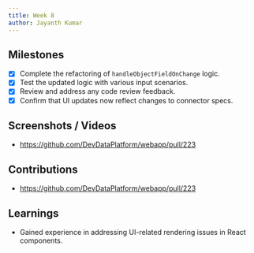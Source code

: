 ```yaml
---
title: Week 8
author: Jayanth Kumar
---
```


## Milestones
- [x] Complete the refactoring of `handleObjectFieldOnChange` logic.
- [x] Test the updated logic with various input scenarios.
- [x] Review and address any code review feedback.
- [x] Confirm that UI updates now reflect changes to connector specs.

## Screenshots / Videos
- https://github.com/DevDataPlatform/webapp/pull/223

## Contributions
- https://github.com/DevDataPlatform/webapp/pull/223

## Learnings
- Gained experience in addressing UI-related rendering issues in React components.